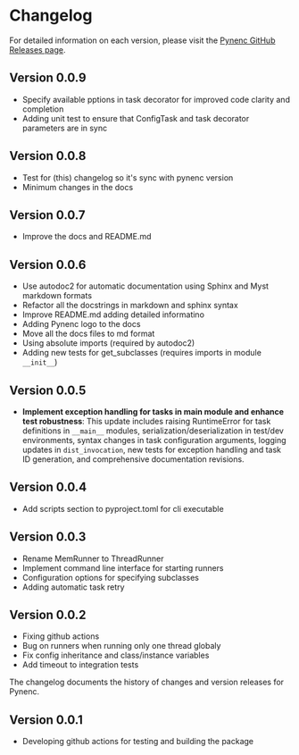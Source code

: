 # Changelog

For detailed information on each version, please visit the [Pynenc GitHub Releases page](https://github.com/pynenc/pynenc/releases).

## Version 0.0.9

- Specify available pptions in task decorator for improved code clarity and completion
- Adding unit test to ensure that ConfigTask and task decorator parameters are in sync

## Version 0.0.8

- Test for (this) changelog so it's sync with pynenc version
- Minimum changes in the docs

## Version 0.0.7

- Improve the docs and README.md

## Version 0.0.6

- Use autodoc2 for automatic documentation using Sphinx and Myst markdown formats
- Refactor all the docstrings in markdown and sphinx syntax
- Improve README.md adding detailed informatino
- Adding Pynenc logo to the docs
- Move all the docs files to md format
- Using absolute imports (required by autodoc2)
- Adding new tests for get_subclasses (requires imports in module `__init__`)

## Version 0.0.5

- **Implement exception handling for tasks in **main** module and enhance test robustness**:
  This update includes raising RuntimeError for task definitions in `__main__` modules,
  serialization/deserialization in test/dev environments, syntax changes in task configuration arguments,
  logging updates in `dist_invocation`, new tests for exception handling and task ID generation,
  and comprehensive documentation revisions.

## Version 0.0.4

- Add scripts section to pyproject.toml for cli executable

## Version 0.0.3

- Rename MemRunner to ThreadRunner
- Implement command line interface for starting runners
- Configuration options for specifying subclasses
- Adding automatic task retry

## Version 0.0.2

- Fixing github actions
- Bug on runners when running only one thread globaly
- Fix config inheritance and class/instance variables
- Add timeout to integration tests

The changelog documents the history of changes and version releases for Pynenc.

## Version 0.0.1

- Developing github actions for testing and building the package
